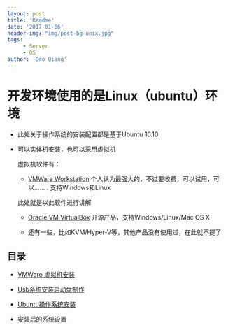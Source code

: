 ```yaml
---
layout: post
title: 'Readme'
date: '2017-01-06'
header-img: "img/post-bg-unix.jpg"
tags:
     - Server
     - OS
author: 'Bro Qiang'
---
```


# 开发环境使用的是Linux（ubuntu）环境

- 此处关于操作系统的安装配置都是基于Ubuntu 16.10

- 可以实体机安装，也可以采用虚拟机

    虚拟机软件有：

    * [ VMWare Workstation](http://www.vmware.com/cn/products/workstation/workstation-evaluation.html) 
        个人认为最强大的，不过要收费，可以试用，可以…… . 支持Windows和Linux

    此处就是以此软件进行讲解

    * [Oracle VM VirtualBox](https://www.virtualbox.org/) 
        开源产品，支持Windows/Linux/Mac OS X

    * 还有一些，比如KVM/Hyper-V等，其他产品没有使用过，在此就不提了

## 目录

- [VMWare 虚拟机安装](https://broqiang.github.io/StudyNotes/Environment/1_OS/VMWare)

- [Usb系统安装启动盘制作](https://broqiang.github.io/StudyNotes/Environment/1_OS/UsbInstallation)

- [Ubuntu操作系统安装](https://broqiang.github.io/StudyNotes/Environment/1_OS/UbuntuInstallation)

- [安装后的系统设置](https://broqiang.github.io/StudyNotes/Environment/1_OS/UbuntuSetting)

